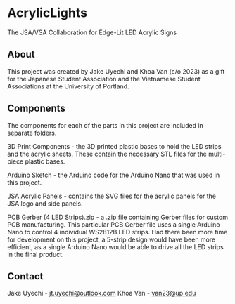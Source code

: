 # AcrylicLights
The JSA/VSA Collaboration for Edge-Lit LED Acrylic Signs

## About
This project was created by Jake Uyechi and Khoa Van (c/o 2023) as a gift for the Japanese Student Association and the Vietnamese Student Associations at the University of Portland.

## Components
The components for each of the parts in this project are included in separate folders.

3D Print Components - the 3D printed plastic bases to hold the LED strips and the acrylic sheets. These contain the necessary STL files for the multi-piece plastic bases.

Arduino Sketch - the Arduino code for the Arduino Nano that was used in this project.

JSA Acrylic Panels - contains the SVG files for the acrylic panels for the JSA logo and side panels.

PCB Gerber (4 LED Strips).zip - a .zip file containing Gerber files for custom PCB manufacturing. This particular PCB Gerber file uses a single Arduino Nano to control 4 individual WS2812B LED strips. Had there been more time for development on this project, a 5-strip design would have been more efficient, as a single Arduino Nano would be able to drive all the LED strips in the final product.

## Contact
Jake Uyechi - jt.uyechi@outlook.com
Khoa Van - van23@up.edu
